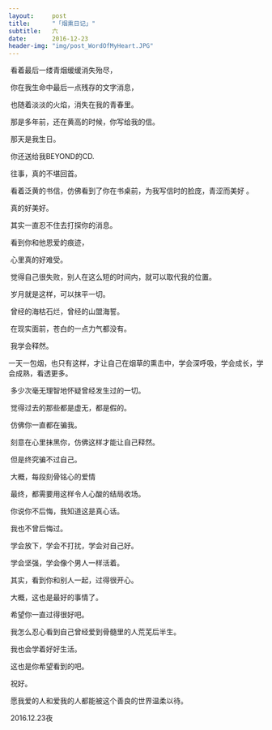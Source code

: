 ```yaml
---
layout:     post
title:      "「烟熏日记」"
subtitle:   六
date:       2016-12-23
header-img: "img/post_WordOfMyHeart.JPG"
---
```


​	看着最后一缕青烟缓缓消失殆尽，

​	你在我生命中最后一点残存的文字消息，

​	也随着淡淡的火焰，消失在我的青春里。

​	那是多年前，还在黄高的时候，你写给我的信。

​	那天是我生日。

​	你还送给我BEYOND的CD.

​	往事，真的不堪回首。

​	看着泛黄的书信，仿佛看到了你在书桌前，为我写信时的脸庞，青涩而美好 。

​	真的好美好。

​	其实一直忍不住去打探你的消息。

​	看到你和他恩爱的痕迹，

​	心里真的好难受。

​	觉得自己很失败，别人在这么短的时间内，就可以取代我的位置。

​	岁月就是这样，可以抹平一切。

​	曾经的海枯石烂，曾经的山盟海誓。

​	在现实面前，苍白的一点力气都没有。

​	我学会释然。

​	一天一包烟，也只有这样，才让自己在烟草的熏击中，学会深呼吸，学会成长，学会成熟，看透更多。

​	多少次毫无理智地怀疑曾经发生过的一切。

​	觉得过去的那些都是虚无，都是假的。

​	仿佛你一直都在骗我。

​	刻意在心里抹黑你，仿佛这样才能让自己释然。

​	但是终究骗不过自己。

​	大概，每段刻骨铭心的爱情

​	最终，都需要用这样令人心酸的结局收场。	

​	你说你不后悔，我知道这是真心话。

​	我也不曾后悔过。

​	学会放下，学会不打扰，学会对自己好。

​	学会坚强，学会像个男人一样活着。

​	其实，看到你和别人一起，过得很开心。

​	大概，这也是最好的事情了。

​	希望你一直过得很好吧。

​	我怎么忍心看到自己曾经爱到骨髓里的人荒芜后半生。

​	我也会学着好好生活。

​	这也是你希望看到的吧。

​	祝好。

​	愿我爱的人和爱我的人都能被这个善良的世界温柔以待。

​	2016.12.23夜
